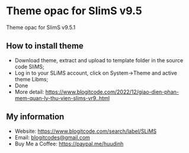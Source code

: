 # Theme opac for SlimS v9.5
Theme opac for SlimS v9.5.1
## How to install theme
- Download theme, extract and upload to template folder in the source code SliMS;
- Log in to your SLiMS account, click on System->Theme and active theme Libms;
- Done
- More detail: https://www.blogitcode.com/2022/12/giao-dien-phan-mem-quan-ly-thu-vien-slims-vr9..html
## My information
- Website: https://www.blogitcode.com/search/label/SLiMS
- Email: blogitcodes@gmail.com
- Buy Me a Coffee: https://paypal.me/huudinh
